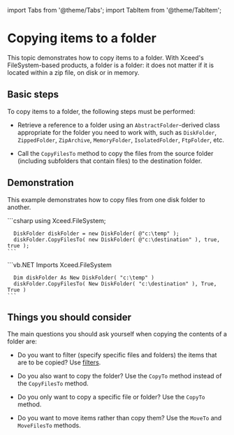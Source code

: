import Tabs from '@theme/Tabs';
import TabItem from '@theme/TabItem';

# Copying items to a folder

This topic demonstrates how to copy items to a folder. With Xceed's FileSystem-based products, a folder is a folder: it does not matter if it is located within a zip file, on disk or in memory.

## Basic steps
To copy items to a folder, the following steps must be performed:

- Retrieve a reference to a folder using an `AbstractFolder`-derived class appropriate for the folder you need to work with, such as `DiskFolder`, `ZippedFolder`, `ZipArchive`, `MemoryFolder`, `IsolatedFolder`, `FtpFolder`, etc. 

- Call the `CopyFilesTo` method to copy the files from the source folder (including subfolders that contain files) to the destination folder.

## Demonstration
This example demonstrates how to copy files from one disk folder to another.

<Tabs>
  <TabItem value="csharp" label="C#" default>
    ```csharp
      using Xceed.FileSystem;

      DiskFolder diskFolder = new DiskFolder( @"c:\temp" );
      diskFolder.CopyFilesTo( new DiskFolder( @"c:\destination" ), true, true );
    ```
  </TabItem>
  <TabItem value="vb.net" label="Visual Basic .NET">
    ```vb.NET
      Imports Xceed.FileSystem 

      Dim diskFolder As New DiskFolder( "c:\temp" )
      diskFolder.CopyFilesTo( New DiskFolder( "c:\destination" ), True, True )
    ```
  </TabItem>
</Tabs>

## Things you should consider

The main questions you should ask yourself when copying the contents of a folder are:

- Do you want to filter (specify specific files and folders) the items that are to be copied? Use [filters](/ftp/basic-concepts/filters/overview). 

- Do you also want to copy the folder? Use the `CopyTo` method instead of the `CopyFilesTo` method. 

- Do you only want to copy a specific file or folder? Use the `CopyTo` method. 

- Do you want to move items rather than copy them? Use the `MoveTo` and `MoveFilesTo` methods.  